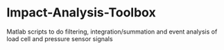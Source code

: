 # Impact-Analysis-Toolbox
Matlab scripts to do filtering, integration/summation and event analysis of load cell and pressure sensor signals 
